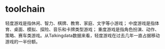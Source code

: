 # toolchain
轻度游戏是指休闲、智力、棋牌、教育、家庭、文字等小游戏；
中度游戏是指体育、桌面、模拟、探险、音乐和卡牌类型游戏；
重度游戏是指角色扮演、动作、策略、赛车类游戏。从Talkingdata数据来看，轻度游戏在过去几年一直占据移动游戏的一半份额。
